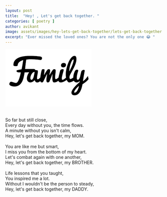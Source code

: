 ```yaml
---
layout: post
title:  "Hey! , Let's get back together. "
categories: [ poetry ]
author: avikant
image: assets/images/hey-lets-get-back-together/lets-get-back-together.jpeg
excerpt: "Ever missed the loved ones? You are not the only one 😂 "
---
```

![](/assets/images/hey-lets-get-back-together/family.jpeg)

<br />
So far but still close, <br />
Every day without you, the time flows. <br />
A minute without you isn't calm, <br />
Hey, let's get back together,  my MOM. <br />


<br />
You are like me but smart, <br />
I miss you from the bottom of my heart. <br />
Let's combat again with one another, <br />
Hey, let's get back together, my BROTHER. <br />


<br />
Life lessons that you taught, <br />
You inspired me a lot. <br />
Without I wouldn't be the person to steady, <br />
Hey, let's get back together, my DADDY. <br />
